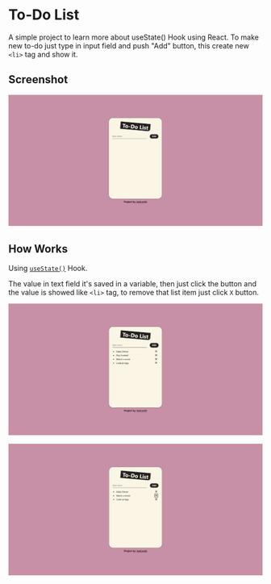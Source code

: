 # To-Do List

A simple project to learn more about useState() Hook using React. To make new to-do just type in input field and push "Add" button, this create new `<li>` tag and show it.


## Screenshot

![Screenshot](./src/assets/screenshot.png)

## How Works

Using [`useState()`](https://react.dev/reference/react/useState) Hook.

The value in text field it's saved in a variable, then just click the button and the value is showed like `<li>` tag, to remove that list item just click `X` button.

![Screenshot with list item](./src/assets/list.png)

![Screenshot deleted list item](./src/assets/deleted.png)